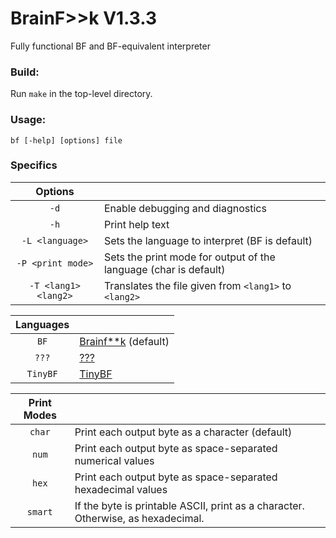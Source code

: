 # BrainF>>k V1.3.3
Fully functional BF and BF-equivalent interpreter

### Build:
Run `make` in the top-level directory.

### Usage:
`bf [-help] [options] file`

### Specifics

| Options             |                                                                                       |
|:-------------------:|-------------------------------------------------------------------------------------- |
| `-d`                | Enable debugging and diagnostics                                                      |
| `-h`                | Print help text                                                                       |
| `-L <language>`     | Sets the language to interpret (BF is default)                                        |
| `-P <print mode>`   | Sets the print mode for output of the language (char is default)                      |
| `-T <lang1> <lang2>`| Translates the file given from `<lang1>` to `<lang2>`                                 |

| Languages         |                                                                                         |
|:-----------------:|---------------------------------------------------------------------------------------  |
| `BF`              |   [Brainf**k](https://esolangs.org/wiki/Brainfuck) (default)                            |
| `???`             |   [???](https://esolangs.org/wiki/%3F%3F%3F)                                            |
| `TinyBF`          |   [TinyBF](https://esolangs.org/wiki/TinyBF)                                            |

| Print Modes       |                                                                                         |
|:-----------------:|---------------------------------------------------------------------------------------  |
| `char`            | Print each output byte as a character (default)                                         |
| `num`             | Print each output byte as space-separated numerical values                              |
| `hex`             | Print each output byte as space-separated hexadecimal values                            |
| `smart`           | If the byte is printable ASCII, print as a character. Otherwise, as hexadecimal.        |
